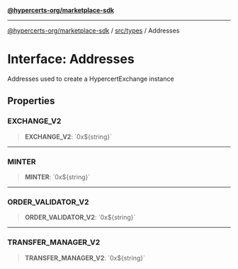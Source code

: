 [**@hypercerts-org/marketplace-sdk**](../../../README.md)

***

[@hypercerts-org/marketplace-sdk](../../../README.md) / [src/types](../README.md) / Addresses

# Interface: Addresses

Addresses used to create a HypercertExchange instance

## Properties

### EXCHANGE\_V2

> **EXCHANGE\_V2**: \`0x$\{string\}\`

***

### MINTER

> **MINTER**: \`0x$\{string\}\`

***

### ORDER\_VALIDATOR\_V2

> **ORDER\_VALIDATOR\_V2**: \`0x$\{string\}\`

***

### TRANSFER\_MANAGER\_V2

> **TRANSFER\_MANAGER\_V2**: \`0x$\{string\}\`
